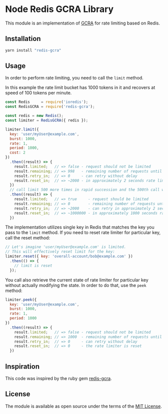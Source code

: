 # Node Redis GCRA Library

This module is an implementation of [GCRA](https://en.wikipedia.org/wiki/Generic_cell_rate_algorithm) for rate limiting based on Redis.

## Installation

```js
yarn install "redis-gcra"
```

## Usage

In order to perform rate limiting, you need to call the `limit` method.

In this example the rate limit bucket has 1000 tokens in it and recovers at
speed of 100 tokens per minute.

```js
const Redis     = require('ioredis');
const RedisGCRA = require('redis-gcra');

const redis = new Redis();
const limiter = RedisGCRA({ redis });

limiter.limit({
  key: 'user/myUser@example.com',
  burst: 1000,
  rate: 1,
  period: 1000,
  cost: 2
})
  .then((result) => {
    result.limited;   // => false - request should not be limited
    result.remaining; // => 998   - remaining number of requests until limited
    result.retry_in;  // => 0     - can retry without delay
    result.reset_in;  // => ~2000 - in approximately 2 seconds rate limiter will completely reset
  })
  // call limit 500 more times in rapid succession and the 500th call will have:
  .then((result) => {
    result.limited;   // => true     - request should be limited
    result.remaining; // => 0        - remaining number of requests until limited
    result.retry_in;  // => ~2000    - can retry in approximately 2 seconds
    result.reset_in;  // => ~1000000 - in approximately 1000 seconds rate limiter will completely reset
  })
```

The implementation utilizes single key in Redis that matches the key you pass
to the `limit` method. If you need to reset rate limiter for particular key,
call the reset method:

```js
// Let's imagine 'user/myUser@example.com' is limited.
// This will effectively reset limit for the key:
limiter.reset({ key: 'overall-account/bob@example.com' })
  .then(() => {
    // limit is reset
  });
```

You call also retrieve the current state of rate limiter for particular key
without actually modifying the state. In order to do that, use the `peek`
method:

```js
limiter.peek({
  key: 'user/myUser@example.com',
  burst: 1000,
  rate: 1,
  period: 1000
})
  .then((result) => {
    result.limited;   // => false - request should not be limited
    result.remaining; // => 1000  - remaining number of requests until limited
    result.retry_in;  // => 0     - can retry without delay
    result.reset_in;  // => 0     - the rate limiter is reset
  })
```

## Inspiration

This code was inspired by the ruby gem [redis-gcra](https://github.com/rwz/redis-gcra).

## License

The module is available as open source under the terms of the [MIT License](http://opensource.org/licenses/MIT).